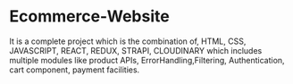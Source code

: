 # Ecommerce-Website
It is a complete project which is the combination of, HTML, CSS, JAVASCRIPT,
REACT, REDUX, STRAPI, CLOUDINARY which includes multiple modules like product APIs,
ErrorHandling,Filtering, Authentication, cart component, payment facilities.
